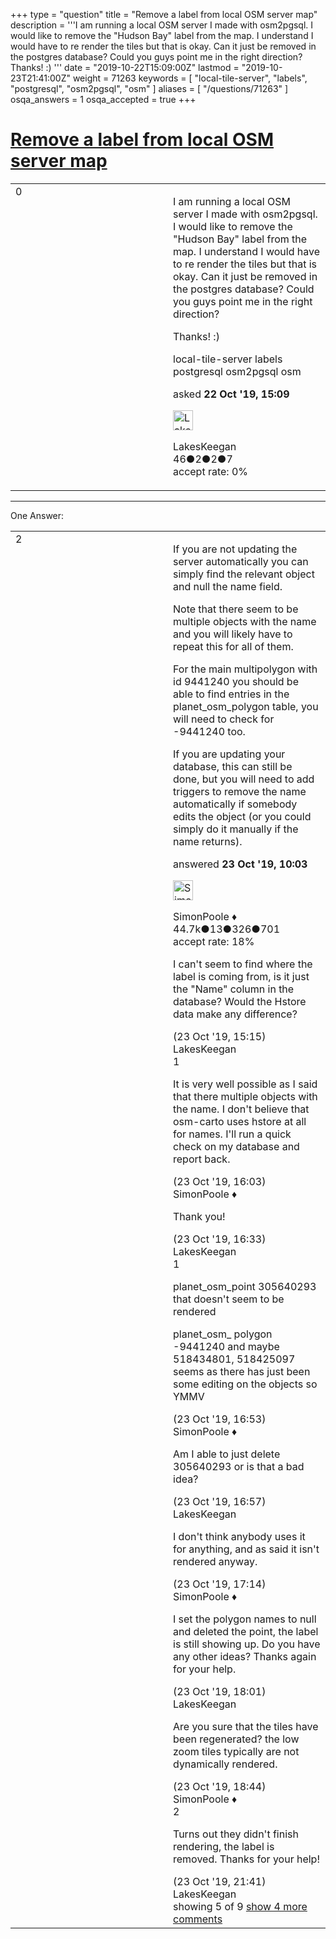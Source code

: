 +++
type = "question"
title = "Remove a label from local OSM server map"
description = '''I am running a local OSM server I made with osm2pgsql. I would like to remove the &quot;Hudson Bay&quot; label from the map. I understand I would have to re render the tiles but that is okay. Can it just be removed in the postgres database? Could you guys point me in the right direction?  Thanks! :) '''
date = "2019-10-22T15:09:00Z"
lastmod = "2019-10-23T21:41:00Z"
weight = 71263
keywords = [ "local-tile-server", "labels", "postgresql", "osm2pgsql", "osm" ]
aliases = [ "/questions/71263" ]
osqa_answers = 1
osqa_accepted = true
+++

<div class="headNormal">

# [Remove a label from local OSM server map](/questions/71263/remove-a-label-from-local-osm-server-map)

</div>

<div id="main-body">

<div id="askform">

<table id="question-table" style="width:100%;">
<colgroup>
<col style="width: 50%" />
<col style="width: 50%" />
</colgroup>
<tbody>
<tr>
<td style="width: 30px; vertical-align: top"><div class="vote-buttons">
<span id="post-71263-upvote" class="ajax-command post-vote up" rel="nofollow" title="I like this post (click again to cancel)"> </span>
<div id="post-71263-score" class="post-score" title="current number of votes">
0
</div>
<span id="post-71263-downvote" class="ajax-command post-vote down" rel="nofollow" title="I dont like this post (click again to cancel)"> </span> <span id="favorite-mark" class="ajax-command favorite-mark" rel="nofollow" title="mark/unmark this question as favorite (click again to cancel)"> </span>
<div id="favorite-count" class="favorite-count">
&#10;</div>
</div></td>
<td><div id="item-right">
<div class="question-body">
<p>I am running a local OSM server I made with osm2pgsql. I would like to remove the "Hudson Bay" label from the map. I understand I would have to re render the tiles but that is okay. Can it just be removed in the postgres database? Could you guys point me in the right direction?</p>
<p>Thanks! :)</p>
</div>
<div id="question-tags" class="tags-container tags">
<span class="post-tag tag-link-local-tile-server" rel="tag" title="see questions tagged &#39;local-tile-server&#39;">local-tile-server</span> <span class="post-tag tag-link-labels" rel="tag" title="see questions tagged &#39;labels&#39;">labels</span> <span class="post-tag tag-link-postgresql" rel="tag" title="see questions tagged &#39;postgresql&#39;">postgresql</span> <span class="post-tag tag-link-osm2pgsql" rel="tag" title="see questions tagged &#39;osm2pgsql&#39;">osm2pgsql</span> <span class="post-tag tag-link-osm" rel="tag" title="see questions tagged &#39;osm&#39;">osm</span>
</div>
<div id="question-controls" class="post-controls">
&#10;</div>
<div class="post-update-info-container">
<div class="post-update-info post-update-info-user">
<p>asked <strong>22 Oct '19, 15:09</strong></p>
<img src="https://secure.gravatar.com/avatar/c586e65837086d3f4993593ef9d723fa?s=32&amp;d=identicon&amp;r=g" class="gravatar" width="32" height="32" alt="LakesKeegan&#39;s gravatar image" />
<p><span>LakesKeegan</span><br />
<span class="score" title="46 reputation points">46</span><span title="2 badges"><span class="badge1">●</span><span class="badgecount">2</span></span><span title="2 badges"><span class="silver">●</span><span class="badgecount">2</span></span><span title="7 badges"><span class="bronze">●</span><span class="badgecount">7</span></span><br />
<span class="accept_rate" title="Rate of the user&#39;s accepted answers">accept rate:</span> <span title="LakesKeegan has no accepted answers">0%</span></p>
</div>
</div>
<div id="comments-container-71263" class="comments-container">
&#10;</div>
<div id="comment-tools-71263" class="comment-tools">
&#10;</div>
<div class="clear">
&#10;</div>
<div id="comment-71263-form-container" class="comment-form-container">
&#10;</div>
<div class="clear">
&#10;</div>
</div></td>
</tr>
</tbody>
</table>

------------------------------------------------------------------------

<div class="tabBar">

<span id="sort-top"></span>

<div class="headQuestions">

One Answer:

</div>

</div>

<span id="71269"></span>

<div id="answer-container-71269" class="answer accepted-answer">

<table style="width:100%;">
<colgroup>
<col style="width: 50%" />
<col style="width: 50%" />
</colgroup>
<tbody>
<tr>
<td style="width: 30px; vertical-align: top"><div class="vote-buttons">
<span id="post-71269-upvote" class="ajax-command post-vote up" rel="nofollow" title="I like this post (click again to cancel)"> </span>
<div id="post-71269-score" class="post-score" title="current number of votes">
2
</div>
<span id="post-71269-downvote" class="ajax-command post-vote down" rel="nofollow" title="I dont like this post (click again to cancel)"> </span> <span class="accept-answer on" rel="nofollow" title="LakesKeegan has selected this answer as the correct answer"> </span>
</div></td>
<td><div class="item-right">
<div class="answer-body">
<p>If you are not updating the server automatically you can simply find the relevant object and null the name field.</p>
<p>Note that there seem to be multiple objects with the name and you will likely have to repeat this for all of them.</p>
<p>For the main multipolygon with id 9441240 you should be able to find entries in the planet_osm_polygon table, you will need to check for -9441240 too.</p>
<p>If you are updating your database, this can still be done, but you will need to add triggers to remove the name automatically if somebody edits the object (or you could simply do it manually if the name returns).</p>
</div>
<div class="answer-controls post-controls">
&#10;</div>
<div class="post-update-info-container">
<div class="post-update-info post-update-info-user">
<p>answered <strong>23 Oct '19, 10:03</strong></p>
<img src="https://secure.gravatar.com/avatar/ad2513d6f8e3d709d576ace900c12fa5?s=32&amp;d=identicon&amp;r=g" class="gravatar" width="32" height="32" alt="SimonPoole&#39;s gravatar image" />
<p><span>SimonPoole ♦</span><br />
<span class="score" title="44667 reputation points"><span>44.7k</span></span><span title="13 badges"><span class="badge1">●</span><span class="badgecount">13</span></span><span title="326 badges"><span class="silver">●</span><span class="badgecount">326</span></span><span title="701 badges"><span class="bronze">●</span><span class="badgecount">701</span></span><br />
<span class="accept_rate" title="Rate of the user&#39;s accepted answers">accept rate:</span> <span title="SimonPoole has 209 accepted answers">18%</span></p>
</div>
</div>
<div id="comments-container-71269" class="comments-container">
<span id="71278"></span>
<div id="comment-71278" class="comment">
<div id="post-71278-score" class="comment-score">
&#10;</div>
<div class="comment-text">
<p>I can't seem to find where the label is coming from, is it just the "Name" column in the database? Would the Hstore data make any difference?</p>
</div>
<div id="comment-71278-info" class="comment-info">
<span class="comment-age">(23 Oct '19, 15:15)</span> <span class="comment-user userinfo">LakesKeegan</span>
</div>
</div>
<span id="71281"></span>
<div id="comment-71281" class="comment">
<div id="post-71281-score" class="comment-score">
1
</div>
<div class="comment-text">
<p>It is very well possible as I said that there multiple objects with the name. I don't believe that osm-carto uses hstore at all for names. I'll run a quick check on my database and report back.</p>
</div>
<div id="comment-71281-info" class="comment-info">
<span class="comment-age">(23 Oct '19, 16:03)</span> <span class="comment-user userinfo">SimonPoole ♦</span>
</div>
</div>
<span id="71282"></span>
<div id="comment-71282" class="comment">
<div id="post-71282-score" class="comment-score">
&#10;</div>
<div class="comment-text">
<p>Thank you!</p>
</div>
<div id="comment-71282-info" class="comment-info">
<span class="comment-age">(23 Oct '19, 16:33)</span> <span class="comment-user userinfo">LakesKeegan</span>
</div>
</div>
<span id="71283"></span>
<div id="comment-71283" class="comment">
<div id="post-71283-score" class="comment-score">
1
</div>
<div class="comment-text">
<p>planet_osm_point 305640293 that doesn't seem to be rendered</p>
<p>planet_osm_ polygon -9441240 and maybe 518434801, 518425097 seems as there has just been some editing on the objects so YMMV</p>
</div>
<div id="comment-71283-info" class="comment-info">
<span class="comment-age">(23 Oct '19, 16:53)</span> <span class="comment-user userinfo">SimonPoole ♦</span>
</div>
</div>
<span id="71284"></span>
<div id="comment-71284" class="comment not_top_scorer">
<div id="post-71284-score" class="comment-score">
&#10;</div>
<div class="comment-text">
<p>Am I able to just delete 305640293 or is that a bad idea?</p>
</div>
<div id="comment-71284-info" class="comment-info">
<span class="comment-age">(23 Oct '19, 16:57)</span> <span class="comment-user userinfo">LakesKeegan</span>
</div>
</div>
<span id="71286"></span>
<div id="comment-71286" class="comment not_top_scorer">
<div id="post-71286-score" class="comment-score">
&#10;</div>
<div class="comment-text">
<p>I don't think anybody uses it for anything, and as said it isn't rendered anyway.</p>
</div>
<div id="comment-71286-info" class="comment-info">
<span class="comment-age">(23 Oct '19, 17:14)</span> <span class="comment-user userinfo">SimonPoole ♦</span>
</div>
</div>
<span id="71288"></span>
<div id="comment-71288" class="comment not_top_scorer">
<div id="post-71288-score" class="comment-score">
&#10;</div>
<div class="comment-text">
<p>I set the polygon names to null and deleted the point, the label is still showing up. Do you have any other ideas? Thanks again for your help.</p>
</div>
<div id="comment-71288-info" class="comment-info">
<span class="comment-age">(23 Oct '19, 18:01)</span> <span class="comment-user userinfo">LakesKeegan</span>
</div>
</div>
<span id="71289"></span>
<div id="comment-71289" class="comment not_top_scorer">
<div id="post-71289-score" class="comment-score">
&#10;</div>
<div class="comment-text">
<p>Are you sure that the tiles have been regenerated? the low zoom tiles typically are not dynamically rendered.</p>
</div>
<div id="comment-71289-info" class="comment-info">
<span class="comment-age">(23 Oct '19, 18:44)</span> <span class="comment-user userinfo">SimonPoole ♦</span>
</div>
</div>
<span id="71291"></span>
<div id="comment-71291" class="comment">
<div id="post-71291-score" class="comment-score">
2
</div>
<div class="comment-text">
<p>Turns out they didn't finish rendering, the label is removed. Thanks for your help!</p>
</div>
<div id="comment-71291-info" class="comment-info">
<span class="comment-age">(23 Oct '19, 21:41)</span> <span class="comment-user userinfo">LakesKeegan</span>
</div>
</div>
</div>
<div id="comment-tools-71269" class="comment-tools">
<span class="comments-showing"> showing 5 of 9 </span> <a href="#" class="show-all-comments-link">show 4 more comments</a>
</div>
<div class="clear">
&#10;</div>
<div id="comment-71269-form-container" class="comment-form-container">
&#10;</div>
<div class="clear">
&#10;</div>
</div></td>
</tr>
</tbody>
</table>

</div>

<div class="paginator-container-left">

</div>

</div>

</div>

